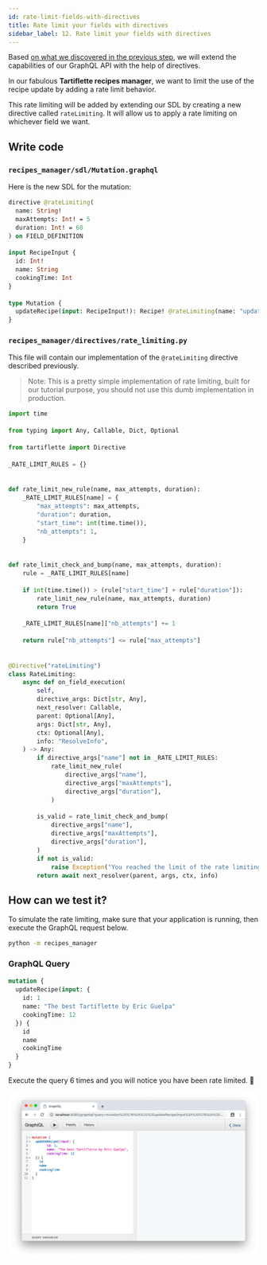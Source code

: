 ```yaml
---
id: rate-limit-fields-with-directives
title: Rate limit your fields with directives
sidebar_label: 12. Rate limit your fields with directives
---
```


Based [on what we discovered in the previous step](/docs/tutorial/extend-with-directives/), we will extend the capabilities of our GraphQL API with the help of directives.

In our fabulous **Tartiflette recipes manager**, we want to limit the use of the recipe update by adding a rate limit behavior.

This rate limiting will be added by extending our SDL by creating a new directive called `rateLimiting`. It will allow us to apply a rate limiting on whichever field we want.

## Write code

### `recipes_manager/sdl/Mutation.graphql`

Here is the new SDL for the mutation:
```graphql
directive @rateLimiting(
  name: String!
  maxAttempts: Int! = 5
  duration: Int! = 60
) on FIELD_DEFINITION

input RecipeInput {
  id: Int!
  name: String
  cookingTime: Int
}

type Mutation {
  updateRecipe(input: RecipeInput!): Recipe! @rateLimiting(name: "update_recipe")
}
```

### `recipes_manager/directives/rate_limiting.py`

This file will contain our implementation of the `@rateLimiting` directive described previously.

> Note: This is a pretty simple implementation of rate limiting, built for our tutorial purpose, you should not use this dumb implementation in production.

```python
import time

from typing import Any, Callable, Dict, Optional

from tartiflette import Directive

_RATE_LIMIT_RULES = {}


def rate_limit_new_rule(name, max_attempts, duration):
    _RATE_LIMIT_RULES[name] = {
        "max_attempts": max_attempts,
        "duration": duration,
        "start_time": int(time.time()),
        "nb_attempts": 1,
    }


def rate_limit_check_and_bump(name, max_attempts, duration):
    rule = _RATE_LIMIT_RULES[name]

    if int(time.time()) > (rule["start_time"] + rule["duration"]):
        rate_limit_new_rule(name, max_attempts, duration)
        return True

    _RATE_LIMIT_RULES[name]["nb_attempts"] += 1

    return rule["nb_attempts"] <= rule["max_attempts"]


@Directive("rateLimiting")
class RateLimiting:
    async def on_field_execution(
        self,
        directive_args: Dict[str, Any],
        next_resolver: Callable,
        parent: Optional[Any],
        args: Dict[str, Any],
        ctx: Optional[Any],
        info: "ResolveInfo",
    ) -> Any:
        if directive_args["name"] not in _RATE_LIMIT_RULES:
            rate_limit_new_rule(
                directive_args["name"],
                directive_args["maxAttempts"],
                directive_args["duration"],
            )

        is_valid = rate_limit_check_and_bump(
            directive_args["name"],
            directive_args["maxAttempts"],
            directive_args["duration"],
        )
        if not is_valid:
            raise Exception("You reached the limit of the rate limiting")
        return await next_resolver(parent, args, ctx, info)
```

## How can we test it?

To simulate the rate limiting, make sure that your application is running, then execute the GraphQL request below.

```bash
python -m recipes_manager
```

### GraphQL Query

```graphql
mutation {
  updateRecipe(input: {
    id: 1
    name: "The best Tartiflette by Eric Guelpa"
    cookingTime: 12
  }) {
    id
    name
    cookingTime
  }
}
```

Execute the query 6 times and you will notice you have been rate limited. :tada:

![Rate limiting demo](/docs/assets/ratelimiting.gif)
